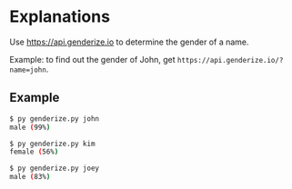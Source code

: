 # Explanations

Use https://api.genderize.io to determine the gender of a name.

Example: to find out the gender of John, get `https://api.genderize.io/?name=john`.

## Example

```bash
$ py genderize.py john
male (99%)

$ py genderize.py kim
female (56%)

$ py genderize.py joey
male (83%)
```
